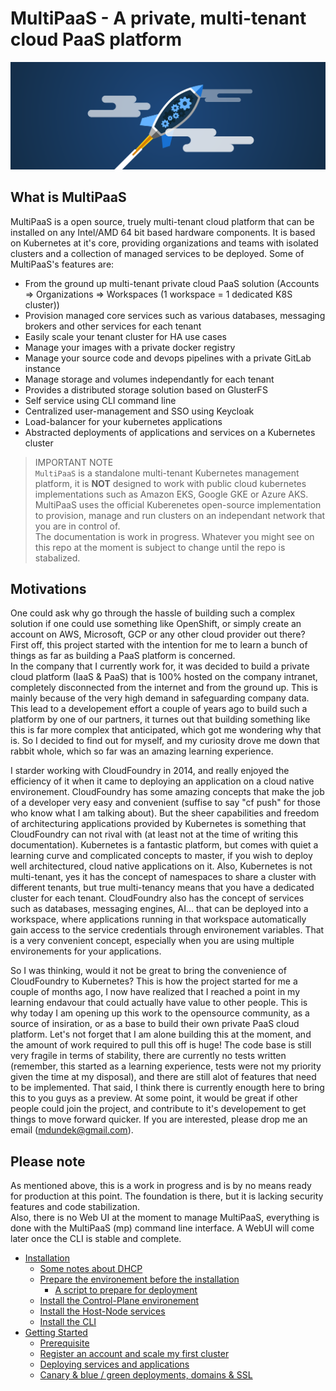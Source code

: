 # MultiPaaS - A private, multi-tenant cloud PaaS platform

![MultiPaaS Banner](./resources/banner.png)


## What is MultiPaaS

MultiPaaS is a open source, truely multi-tenant cloud platform that can be installed on any Intel/AMD 64 bit based hardware components. It is based on Kubernetes at it's core, providing organizations and teams with isolated clusters and a collection of managed services to be deployed. Some of MultiPaaS's features are:

- From the ground up multi-tenant private cloud PaaS solution (Accounts => Organizations => Workspaces (1 workspace = 1 dedicated K8S cluster))
- Provision managed core services such as various databases, messaging brokers and other services for each tenant
- Easily scale your tenant cluster for HA use cases
- Manage your images with a private docker registry
- Manage your source code and devops pipelines with a private GitLab instance
- Manage storage and volumes independantly for each tenant
- Provides a distributed storage solution based on GlusterFS
- Self service using CLI command line 
- Centralized user-management and SSO using Keycloak
- Load-balancer for your kubernetes applications
- Abstracted deployments of applications and services on a Kubernetes cluster 


> IMPORTANT NOTE  
> `MultiPaaS` is a standalone multi-tenant Kubernetes management platform, it is __NOT__ designed to work with public cloud kubernetes implementations such as Amazon EKS, Google GKE or Azure AKS. MultiPaaS uses the official Kuberenetes open-source implementation to provision, manage and run clusters on an independant network that you are in control of.  
> The documentation is work in progress. Whatever you might see on this repo at the moment is subject to change until the repo is stabalized.

## Motivations

One could ask why go through the hassle of building such a complex solution if one could use something like OpenShift, or simply create an account on AWS, Microsoft, GCP or any other cloud provider out there? First off, this project started with the intention for me to learn a bunch of things as far as building a PaaS platform is concerned.  
In the company that I currently work for, it was decided to build a private cloud platform (IaaS & PaaS) that is 100% hosted on the company intranet, completely disconnected from the internet and from the ground up. This is mainly because of the very high demand in safeguarding company data. This lead to a developement effort a couple of years ago to build such a platform by one of our partners, it turnes out that building something like this is far more complex that anticipated, which got me wondering why that is. So I decided to find out for myself, and my curiosity drove me down that rabbit whole, which so far was an amazing learning experience.  

I starder working with CloudFoundry in 2014, and really enjoyed the efficiency of it when it came to deploying an application on a cloud native environement. CloudFoundry has some amazing concepts that make the job of a developer very easy and convenient (suffise to say "cf push" for those who know what I am talking about). But the sheer capabilities and freedom of architecturing applications provided by Kubernetes is something that CloudFoundry can not rival with (at least not at the time of writing this documentation). Kubernetes is a fantastic platform, but comes with quiet a learning curve and complicated concepts to master, if you wish to deploy well architectured, cloud native applications on it. Also, Kubernetes is not multi-tenant, yes it has the concept of namespaces to share a cluster with different tenants, but true multi-tenancy means that you have a dedicated cluster for each tenant. CloudFoundry also has the concept of services such as databases, messaging engines, AI... that can be deployed into a workspace, where applications running in that workspace automatically gain access to the service credentials through environement variables. That is a very convenient concept, especially when you are using multiple environements for your applications.  

So I was thinking, would it not be great to bring the convenience of CloudFoundry to Kubernetes? This is how the project started for me a couple of months ago, I now have realized that I reached a point in my learning endavour that could actually have value to other people. This is why today I am opening up this work to the opensource community, as a source of insiration, or as a base to build their own private PaaS cloud platform. Let's not forget that I am alone building this at the moment, and the amount of work required to pull this off is huge! The code base is still very fragile in terms of stability, there are currently no tests written (remember, this started as a learning experience, tests were not my priority given the time at my disposal), and there are still alot of features that need to be implemented. That said, I think there is currently enougth here to bring this to you guys as a preview. At some point, it would be great if other people could join the project, and contribute to it's developement to get things to move forward quicker. If you are interested, please drop me an email (mdundek@gmail.com).

## Please note

As mentioned above, this is a work in progress and is by no means ready for production at this point. The foundation is there, but it is lacking security features and code stabilization.  
Also, there is no Web UI at the moment to manage MultiPaaS, everything is done with the MultiPaaS (mp) command line interface. A WebUI will come later once the CLI is stable and complete.



* [Installation](documentation/INSTALL.md#installation)
  * [Some notes about DHCP](documentation/INSTALL.md#some-notes-about-dhcp)
  * [Prepare the environement before the installation](documentation/INSTALL.md#prepare-the-environement-before-the-installation)
    * [A script to prepare for deployment](documentation/INSTALL.md#a-script-to-prepare-for-deployment)
  * [Install the Control-Plane environement](documentation/INSTALL.md#install-the-control-plane-environement)
  * [Install the Host-Node services](documentation/INSTALL.md#install-the-host-node-services)
  * [Install the CLI](documentation/INSTALL.md#install-the-cli)
* [Getting Started](documentation/GETTING-STARTED.md)
  * [Prerequisite](https://github.com/mdundek/multipaas/blob/master/documentation/GETTING-STARTED.md#prerequisite)
  * [Register an account and scale my first cluster](https://github.com/mdundek/multipaas/blob/master/documentation/GETTING-STARTED.md#register-an-account-set-up--scale-my-first-cluster)
  * [Deploying services and applications](https://github.com/mdundek/multipaas/blob/master/documentation/GETTING-STARTED.md#deploying-services--applications)
  * [Canary & blue / green deployments, domains & SSL](https://github.com/mdundek/multipaas/blob/master/documentation/GETTING-STARTED.md#canary-deployments-blue--green-deployment-domain-names--ssl)
